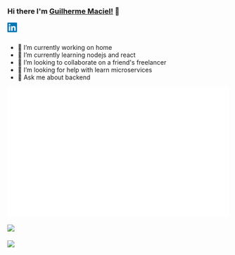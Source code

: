 ### Hi there I'm [Guilherme Maciel!](https://github.com/forestus/forestus.github.io) 👋

<a href="https://www.linkedin.com/in/guilherme-maciel-5b22451b4/">
<img align="left" alt="Maciel" width="22px" src="https://raw.githubusercontent.com/forestus/forestus/main/assets/linkedin.svg" />
</a></br></br>

<!--  
<p align="left"> <img src="https://komarev.com/ghpvc/?username=forestus&label=Views&color=blue&style=plastic" alt="iampawan" /> </p>
-->

- 🔭 I’m currently working on home
- 🌱 I’m currently learning nodejs and react
- 👯 I’m looking to collaborate on a friend's freelancer
- 🤔 I’m looking for help with learn microservices
- 💬 Ask me about backend

![](https://raw.githubusercontent.com/forestus/github-stats-transparent/output/generated/languages.svg)

<a href="https://github.com/forestus">
  
  <img align="center" src="https://github-readme-stats.vercel.app/api/top-langs/?username=forestus&layout=compact&theme=tokyonight&hide_langs_below=1" /></br></br>
  <img align="center" src="https://github-readme-stats.vercel.app/api?username=forestus&show_icons=true&theme=radical" />
</a>

